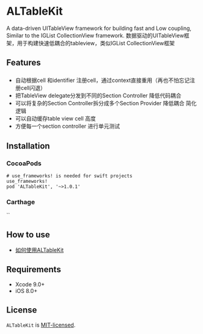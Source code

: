 # ALTableKit

A data-driven UITableView framework for building fast and Low coupling, Similar to the IGList CollectionView framework.
数据驱动的UITableView框架，用于构建快速低耦合的tableview，类似IGList CollectionView框架

## Features

### 

* 自动根据cell 和identifier 注册cell，通过context直接重用（再也不怕忘记注册cell闪退）
* 把TableView delegate分发到不同的Section Controller 降低代码耦合
* 可以将复杂的Section Controller拆分成多个Section Provider 降低耦合 简化逻辑
* 可以自动缓存table view cell 高度
* 方便每一个section controller 进行单元测试

### 

## Installation

### CocoaPods
```
# use_frameworks! is needed for swift projects
use_frameworks!
pod 'ALTableKit', '~>1.0.1'
```

### Carthage
``

## How to use

* [如何使用ALTableKit](https://github.com/wanyawan/ALTableKit/wiki/%E5%A6%82%E4%BD%95%E4%BD%BF%E7%94%A8ALTableKit)

## Requirements

- Xcode 9.0+
- iOS 8.0+

## License

`ALTableKit` is [MIT-licensed](./LICENSE).
